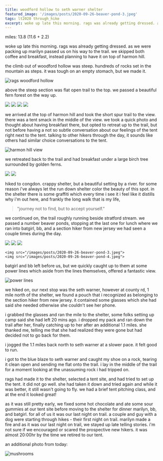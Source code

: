 ```yaml
---
title: woodford hollow to seth warner shelter
featured_image: '/images/posts/2020-09-26-beaver-pond-3.jpeg'
tags: lt2020 through_hike
excerpt: woke up late this morning. rags was already getting dressed. as we were packing up marilyn passed us on his way to the trail. we skipped both coffee and breakfast, instead planning to have it on top of harmon hill.
---
```


miles: 13.8 (11.6 + 2.2)

woke up late this morning. rags was already getting dressed. as we were packing up marilyn passed us on his way to the trail. we skipped both coffee and breakfast, instead planning to have it on top of harmon hill.

the climb out of woodford hollow was steep. hundreds of rocks set in the mountain as steps. it was tough on an empty stomach, but we made it.

![rags woodford hollow](/images/posts/2020-09-26-rags-woodford-hollow.jpeg)

above the steep section was flat open trail to the top. we passed a beautiful fern forest on the way up.

<div class="gallery" data-columns="3">
	<img src="/images/posts/2020-09-26-rags-fern-forest-1.jpeg">
	<img src="/images/posts/2020-09-26-fern-forest.jpeg">
	<img src="/images/posts/2020-09-26-rags-fern-forest-2.jpeg">
	<img src="/images/posts/2020-09-26-rags-fern-forest-3.jpeg">
</div>

we arrived at the top of harmon hill and took the short spur trail to the view. there was a tent smack in the middle of the view. we took a quick photo and thought about having breakfast there, but opted to retreat up to the trail, but not before having a not so subtle conversation about our feelings of the tent right next to the tent. talking to other hikers through the day, it sounds like others had similar choice conversations to the tent.

![harmon hill view](/images/posts/2020-09-26-harmon-hill-view.jpeg)

we retreated back to the trail and had breakfast under a large birch tree surrounded by golden ferns.

<div class="gallery" data-columns="2">
	<img src="/images/posts/2020-09-26-harmon-hill-breakfast-1.jpeg">
	<img src="/images/posts/2020-09-26-harmon-hill-breakfast-2.jpeg">
</div>

hiked to congdon. crappy shelter, but a beautiful setting by a river. for some reason i've always let the run down shelter color the beauty of this spot. in the shelter there is some graffiti which every time i see it i feel like it distills why i'm out here, and frankly the long walk that is my life,

> "journey not to find, but to accept yourself."

we continued on, the trail roughly running beside stratford stream. we passed a number beaver ponds, stopping at the last one for lunch where we ran into batgirl, bb, and a section hiker from new jersey we had seen a couple times during the day.

<div class="gallery" data-columns="3">
	<img src="/images/posts/2020-09-26-beaver-pond-1.jpeg">
	<img src="/images/posts/2020-09-26-beaver-pond-2.jpeg">
	<img src="/images/posts/2020-09-26-rags-beaver-pond.jpeg">

	<img src="/images/posts/2020-09-26-beaver-pond-3.jpeg">
	<img src="/images/posts/2020-09-26-beaver-pond-4.jpeg">
</div>

batgirl and bb left before us, but we quickly caught up to them at some power lines which aside from the lines themselves, offered a fantastic view.

![power lines](/images/posts/2020-09-26-power-lines.jpeg)

we hiked on, our next stop was the seth warner, however at county rd, 1 mile north of the shelter, we found a pouch that i recognized as belonging to the section hiker from new jersey. it contained some glasses which she had said she needed otherwise she couldn't see her phone.

i grabbed the glasses and ran the mile to the shelter, some folks setting up camp said she had left 20 mins ago. i dropped my pack and ran down the trail after her, finally catching up to her after an additional 1.1 miles. she thanked me, telling me that she had realized they were gone but had decided not to go back for them.

i jogged the 1.1 miles back north to seth warner at a slower pace. it felt good to run.

i got to the blue blaze to seth warner and caught my shoe on a rock, tearing it clean open and sending me flat onto the trail. i lay in the middle of the trail for a moment looking at the unassuming rock i had tripped on.

rags had made it to the shelter, selected a tent site, and had tried to set up the tent. it did not go well. she had taken it down and tried again and while it was better, it still wasn't going to fly. we had a brief tent pitching class, and at the end it looked great!

as it was still pretty early, we fixed some hot chocolate and ate some sour gummies at our tent site before moving to the shelter for dinner marilyn, bb, and batgirl. for all of us it was our last night on trail. a couple and guy with a dog were starting through hikes - their first night on trail. marilyn made a fire and as it was our last night on trail, we stayed up late telling stories. i'm not sure if we encouraged or scared the prospective new hikers. it was almost 20:00hr by the time we retired to our tent.

an additional photo from today:

![mushrooms](/images/posts/2020-09-26-mushrooms.jpeg)
